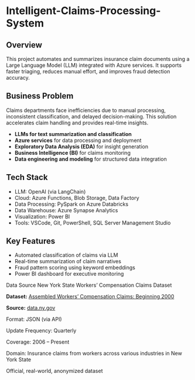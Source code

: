 # Intelligent-Claims-Processing-System

## Overview
This project automates and summarizes insurance claim documents using a Large Language Model (LLM) integrated with Azure services. It supports faster triaging, reduces manual effort, and improves fraud detection accuracy.

## Business Problem
Claims departments face inefficiencies due to manual processing, inconsistent classification, and delayed decision-making. This solution accelerates claim handling and provides real-time insights.
-  **LLMs for text summarization and classification**
-  **Azure services** for data processing and deployment
-  **Exploratory Data Analysis (EDA)** for insight generation
-  **Business Intelligence (BI)** for claims monitoring
-  **Data engineering and modeling** for structured data integration


## Tech Stack
- LLM: OpenAI  (via LangChain)
- Cloud: Azure Functions, Blob Storage, Data Factory
- Data Processing: PySpark on Azure Databricks
- Data Warehouse: Azure Synapse Analytics
- Visualization: Power BI
- Tools: VSCode, Git, PowerShell, SQL Server Management Studio

## Key Features
- Automated classification of claims via LLM
- Real-time summarization of claim narratives
- Fraud pattern scoring using keyword embeddings
- Power BI dashboard for executive monitoring

Data Source
New York State Workers’ Compensation Claims Dataset

**Dataset:** [Assembled Workers’ Compensation Claims: Beginning 2000](https://data.ny.gov/Government-Finance/Assembled-Workers-Compensation-Claims-Beginning-20/jshw-gkgu)

**Source:** [data.ny.gov](https://data.ny.gov)

Format: JSON (via API) 

Update Frequency: Quarterly

Coverage: 2006 – Present

Domain: Insurance claims from workers across various industries in New York State

Official, real-world, anonymized dataset
